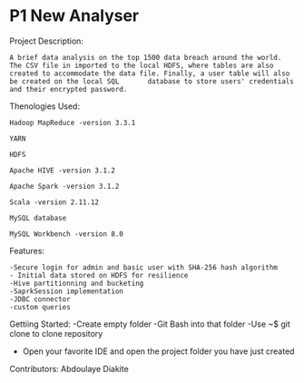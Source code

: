 # P1 New Analyser

Project Description:

    A brief data analysis on the top 1500 data breach around the world.​
    The CSV file in imported to the local HDFS, where tables are also created to accommodate the data file. Finally, a user table will also be created on the local SQL       database to store users' credentials and their encrypted password.

Thenologies Used:

    Hadoop MapReduce -version 3.3.1

    YARN​

    HDFS​

    Apache HIVE -version 3.1.2

    Apache Spark -version 3.1.2

    Scala -version 2.11.12

    MySQL database
    
    MySQL Workbench -version 8.0
    
 Features:
 
    -Secure login for admin and basic user with SHA-256 hash algorithm
    - Initial data stored on HDFS for resilience 
    -Hive partitionning and bucketing
    -SaprkSession implementation
    -JDBC connector
    -custom queries
    
   Gettiing Started:
   -Create empty folder
   -Git Bash into that folder
   -Use   ~$ git clone  to clone repository
   - Open your favorite IDE and open the project folder you have just created


Contributors:
Abdoulaye Diakite
   
   
    
    
    


